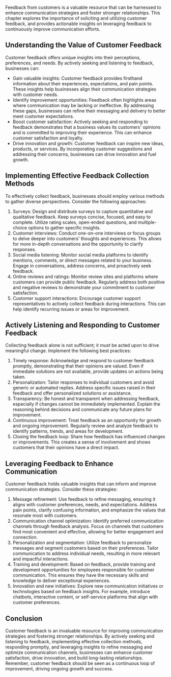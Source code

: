 
Feedback from customers is a valuable resource that can be harnessed to enhance communication strategies and foster stronger relationships. This chapter explores the importance of soliciting and utilizing customer feedback, and provides actionable insights on leveraging feedback to continuously improve communication efforts.

**Understanding the Value of Customer Feedback**
------------------------------------------------

Customer feedback offers unique insights into their perceptions, preferences, and needs. By actively seeking and listening to feedback, businesses can:

* Gain valuable insights: Customer feedback provides firsthand information about their experiences, expectations, and pain points. These insights help businesses align their communication strategies with customer needs.
* Identify improvement opportunities: Feedback often highlights areas where communication may be lacking or ineffective. By addressing these gaps, businesses can refine their messaging and delivery to better meet customer expectations.
* Boost customer satisfaction: Actively seeking and responding to feedback demonstrates that a business values its customers' opinions and is committed to improving their experience. This can enhance customer satisfaction and loyalty.
* Drive innovation and growth: Customer feedback can inspire new ideas, products, or services. By incorporating customer suggestions and addressing their concerns, businesses can drive innovation and fuel growth.

**Implementing Effective Feedback Collection Methods**
------------------------------------------------------

To effectively collect feedback, businesses should employ various methods to gather diverse perspectives. Consider the following approaches:

1. Surveys: Design and distribute surveys to capture quantitative and qualitative feedback. Keep surveys concise, focused, and easy to complete. Utilize rating scales, open-ended questions, and multiple-choice options to gather specific insights.
2. Customer interviews: Conduct one-on-one interviews or focus groups to delve deeper into customers' thoughts and experiences. This allows for more in-depth conversations and the opportunity to clarify responses.
3. Social media listening: Monitor social media platforms to identify mentions, comments, or direct messages related to your business. Engage in conversations, address concerns, and proactively seek feedback.
4. Online reviews and ratings: Monitor review sites and platforms where customers can provide public feedback. Regularly address both positive and negative reviews to demonstrate your commitment to customer satisfaction.
5. Customer support interactions: Encourage customer support representatives to actively collect feedback during interactions. This can help identify recurring issues or areas for improvement.

**Actively Listening and Responding to Customer Feedback**
----------------------------------------------------------

Collecting feedback alone is not sufficient; it must be acted upon to drive meaningful change. Implement the following best practices:

1. Timely response: Acknowledge and respond to customer feedback promptly, demonstrating that their opinions are valued. Even if immediate solutions are not available, provide updates on actions being taken.
2. Personalization: Tailor responses to individual customers and avoid generic or automated replies. Address specific issues raised in their feedback and offer personalized solutions or assistance.
3. Transparency: Be honest and transparent when addressing feedback, especially if changes cannot be immediately implemented. Explain the reasoning behind decisions and communicate any future plans for improvement.
4. Continuous improvement: Treat feedback as an opportunity for growth and ongoing improvement. Regularly review and analyze feedback to identify patterns, trends, and areas for development.
5. Closing the feedback loop: Share how feedback has influenced changes or improvements. This creates a sense of involvement and shows customers that their opinions have a direct impact.

**Leveraging Feedback to Enhance Communication**
------------------------------------------------

Customer feedback holds valuable insights that can inform and improve communication strategies. Consider these strategies:

1. Message refinement: Use feedback to refine messaging, ensuring it aligns with customer preferences, needs, and expectations. Address pain points, clarify confusing information, and emphasize the values that resonate most with customers.
2. Communication channel optimization: Identify preferred communication channels through feedback analysis. Focus on channels that customers find most convenient and effective, allowing for better engagement and connection.
3. Personalization and segmentation: Utilize feedback to personalize messages and segment customers based on their preferences. Tailor communication to address individual needs, resulting in more relevant and impactful interactions.
4. Training and development: Based on feedback, provide training and development opportunities for employees responsible for customer communication. This ensures they have the necessary skills and knowledge to deliver exceptional experiences.
5. Innovation and new initiatives: Explore new communication initiatives or technologies based on feedback insights. For example, introduce chatbots, interactive content, or self-service platforms that align with customer preferences.

**Conclusion**
--------------

Customer feedback is an invaluable resource for improving communication strategies and fostering stronger relationships. By actively seeking and listening to feedback, implementing effective collection methods, responding promptly, and leveraging insights to refine messaging and optimize communication channels, businesses can enhance customer satisfaction, drive innovation, and build long-lasting relationships. Remember, customer feedback should be seen as a continuous loop of improvement, driving ongoing growth and success.
